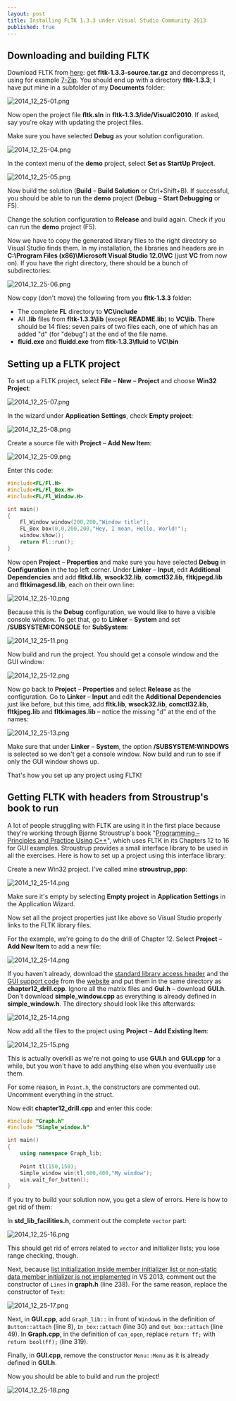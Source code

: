 ```yaml
---
layout: post
title: Installing FLTK 1.3.3 under Visual Studio Community 2013
published: true
---
```



## Downloading and building FLTK

Download FLTK from [here](http://www.fltk.org/software.php): get **fltk-1.3.3-source.tar.gz** and decompress it, using for example [7-Zip](http://www.7-zip.org). You should end up with a directory **fltk-1.3.3**; I have put mine in a subfolder of my **Documents** folder:

![2014_12_25-01.png](/images/2014_12_25-01.png)

Now open the project file **fltk.sln** in **fltk-1.3.3/ide/VisualC2010**. If asked, say you're okay with updating the project files.

Make sure you have selected **Debug** as your solution configuration.

![2014_12_25-04.png](/images/2014_12_25-02.png)

In the context menu of the **demo** project, select **Set as StartUp Project**.

![2014_12_25-05.png](/images/2014_12_25-03.png)

Now build the solution (**Build** – **Build Solution** or Ctrl+Shift+B). If successful, you should be able to run the **demo** project (**Debug** – **Start Debugging** or F5).

Change the solution configuration to **Release** and build again. Check if you can run the **demo** project (F5).

Now we have to copy the generated library files to the right directory so Visual Studio finds them. In my installation, the libraries and headers are in **C:\Program Files (x86)\Microsoft Visual Studio 12.0\VC** (just **VC** from now on). If you have the right directory, there should be a bunch of subdirectories:

![2014_12_25-06.png](/images/2014_12_25-04.png)

Now copy (don't move) the following from you **fltk-1.3.3** folder:

* The complete **FL** directory to **VC\include**
* All **.lib** files from **fltk-1.3.3\lib** (except **README.lib**) to **VC\lib**. There should be 14 files: seven pairs of two files each, one of which has an added "d" (for "debug") at the end of the file name.
* **fluid.exe** and **fluidd.exe** from **fltk-1.3.3\fluid** to **VC\bin**

## Setting up a FLTK project

To set up a FLTK project, select **File** – **New** – **Project** and choose **Win32 Project**:

![2014_12_25-07.png](/images/2014_12_25-05.png)

In the wizard under **Application Settings**, check **Empty project**:

![2014_12_25-08.png](/images/2014_12_25-06.png)

Create a source file with **Project** – **Add New Item**:

![2014_12_25-09.png](/images/2014_12_25-07.png)

Enter this code:

```cpp
#include<FL/Fl.H>
#include<FL/Fl_Box.H>
#include<FL/Fl_Window.H>

int main()
{
	Fl_Window window(200,200,"Window title");
    FL_Box box(0,0,200,200,"Hey, I mean, Hello, World!");
    window.show();
    return Fl::run();
}
```

Now open **Project** – **Properties** and make sure you have selected **Debug** in **Configuration** in the top left corner. Under **Linker** – **Input**, edit **Additional Dependencies** and add **fltkd.lib**, **wsock32.lib**, **comctl32.lib**, **fltkjpegd.lib** and **fltkimagesd.lib**, each on their own line:

![2014_12_25-10.png](/images/2014_12_25-08.png)

Because this is the **Debug** configuration, we would like to have a visible console window. To get that, go to **Linker** – **System** and set **/SUBSYSTEM:CONSOLE** for **SubSystem**:

![2014_12_25-11.png](/images/2014_12_25-09.png)

Now build and run the project. You should get a console window and the GUI window:

![2014_12_25-12.png](/images/2014_12_25-10.png)

Now go back to **Project** – **Properties** and select **Release** as the configuration. Go to **Linker** – **Input** and edit the **Additional Dependencies** just like before, but this time, add **fltk.lib**, **wsock32.lib**, **comctl32.lib**, **fltkjpeg.lib** and **fltkimages.lib** – notice the missing "d" at the end of the names:

![2014_12_25-13.png](/images/2014_12_25-11.png)

Make sure that under **Linker** – **System**, the option **/SUBSYSTEM:WINDOWS** is selected so we don't get a console window. Now build and run to see if only the GUI window shows up.

That's how you set up any project using FLTK!

## Getting FLTK with headers from Stroustrup's book to run

A lot of people struggling with FLTK are using it in the first place because they're working through Bjarne Stroustrup's book "[Programming – Principles and Practice Using C++](http://www.stroustrup.com/Programming/)", which uses FLTK in its Chapters 12 to 16 for GUI examples. Stroustrup provides a small interface library to be used in all the exercises. Here is how to set up a project using this interface library:

Create a new Win32 project. I've called mine **stroustrup_ppp**:

![2014_12_25-14.png](/images/2014_12_25-12.png)

Make sure it's empty by selecting **Empty project** in **Application Settings** in the Application Wizard.

Now set all the project properties just like above so Visual Studio properly links to the FLTK library files.

For the example, we're going to do the drill of Chapter 12. Select **Project** – **Add New Item** to add a new file:

![2014_12_25-14.png](/images/2014_12_25-13.png)

If you haven't already, download the [standard library access header](http://www.stroustrup.com/Programming/PPP2code/std_lib_facilities.h) and the [GUI support code](http://www.stroustrup.com/Programming/PPP2code/) from the [website](http://www.stroustrup.com/Programming/) and put them in the same directory as **chapter12_drill.cpp**. Ignore all the matrix files and **Gui.h** – download **GUI.h**. Don't download **simple_window.cpp** as everything is already defined in **simple_window.h**. The directory should look like this afterwards:

![2014_12_25-14.png](/images/2014_12_25-14.png)

Now add all the files to the project using **Project** – **Add Existing Item**:

![2014_12_25-15.png](/images/2014_12_25-15.png)

This is actually overkill as we're not going to use **GUI.h** and **GUI.cpp** for a while, but you won't have to add anything else when you eventually use them.

For some reason, in `Point.h`, the constructors are commented out. Uncomment everything in the struct.

Now edit **chapter12_drill.cpp** and enter this code:

```cpp
#include "Graph.h"
#include "Simple_window.h"

int main()
{
	using namespace Graph_lib;
    
    Point tl(150,150);
    Simple_window win(tl,600,400,"My window");
    win.wait_for_button();
}
```

If you try to build your solution now, you get a slew of errors. Here is how to get rid of them:

In **std\_lib\_facilities.h**, comment out the complete `vector` part:

![2014_12_25-16.png](/images/2014_12_25-16.png)

This should get rid of errors related to `vector` and initializer lists; you lose range checking, though.

Next, because [list initialization inside member initializer list or non-static data member initializer is not implemented](http://msdn.microsoft.com/en-us/library/dn793970.aspx) in VS 2013, comment out the constructor of `Lines` in **graph.h** (line 238). For the same reason, replace the constructor of `Text`:

![2014_12_25-17.png](/images/2014_12_25-17.png)

Next, in **GUI.cpp**, add `Graph_lib::` in front of `Window&` in the definition of `Button::attach` (line 8), `In_box::attach` (line 30) and `Out_box::attach` (line 49). In **Graph.cpp**, in the definition of `can_open`, replace `return ff;` with `return bool(ff);` (line 319).

Finally, in **GUI.cpp**, remove the constructor `Menu::Menu` as it is already defined in **GUI.h**.

Now you should be able to build and run the project!

![2014_12_25-18.png](/images/2014_12_25-18.png)